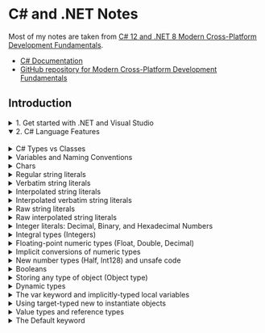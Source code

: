 # C# and .NET Notes

Most of my notes are taken from [C# 12 and .NET 8 Modern Cross-Platform Development Fundamentals](https://www.amazon.com/gp/product/B0CGZVT568/ref=ppx_yo_dt_b_d_asin_title_o00?ie=UTF8&psc=1).

- [C# Documentation](https://learn.microsoft.com/en-us/dotnet/csharp/)
- [GitHub repository for Modern Cross-Platform Development Fundamentals](https://github.com/markjprice/cs12dotnet8)


## Introduction

<details><summary>1. Get started with .NET and Visual Studio</summary>

<br>

<details><summary>Brief overview of .NET</summary>

<br>

There are two main flavors of .NET:

- **Legacy .NET**: refers to the .NET Framework, Mono, Xamarin, and .NET Standard
- **Modern .NET**: refers to .NET 8 and its predecessors like .NET 6 that derive from .NET Core

Modern .NET is modularized compared to the legacy .NET Framework, which is monolithic. Modern .NET is open source.

See this article for a discussion on the history of .NET: https://github.com/markjprice/cs12dotnet8/blob/main/docs/ch01-dotnet-history.md

### .NET Framework

.NET Framework is a development platform that includes a **Common Language Runtime (CLR)**, which manages execution of code, and a **Base Class Library (BCL)**, which provides a rich library of classes to build applications from.

.NET Framework has been an official component of the Windows operating system. However, it is now considered a Windows-only and a legacy platform.  Do not create new apps using it.

### Mono, Xamarin, and Unity Projects**

Third parties developed a .NET Framework implementation named the **Mono** project. Mono is cross-platform but fell behind the official implementation of .NET Framework.

Mono has a niche as the foundation of the **Xamarin** mobile platform as well as cross-platform game development platforms like **Unity**.

Microsoft purchased Xamarin in 2016 and has integrated its functionality into Visual Studio 2022 for Mac.  

### .NET Core

Since 2015, Microsoft has been working to rewrite the .NET Framework to be truly cross-platform. The new modernized product was initially branded **.NET Core**.  .NET Core was designed to run on Windows, Linux, and macOS. .NET Core shares some components with .NET Framework but has its own runtime and set of libraries known as CoreFX. .NET Core is an open source revamp of .NET, optimized for modern application development, mainly focusing on cloud and web applications.

.NET Core includes versions up to .NET Core 3.1. 

### Modern .NET**

The term **modern .NET** refers to .NET 5 and up and its predecessors that come from .NET Core.  The term **legacy .NET** refers to the .NET Framework, Mono, and Xamarin.

Starting with .NET 5, Microsoft rebranded .NET Core as **.NET**. New versions are released each year in November.  See [.NET and .NET Core Support Policy](https://dotnet.microsoft.com/en-us/platform/support/policy/dotnet-core).

Modern .NET aims to unify .NET Core with the original .NET Framework into a single, consistent platform. Enhancements include performance improvements, more APIs, better tooling, and a range of features to support various types of development, including web, mobile (via MAUI), desktop, cloud, and IoT applications.

.NET MAUI (Multi-platform App UI) is an evolution of Xamarin.Forms and aims to simplify the development of cross-platform applications for mobile and desktop from a single codebase.

</details>

<details><summary>C# and .NET Timeline</summary>

<br>

### Timeline

In 1999, before the first release of C#, the codename was **C-like Object-Oriented Language (COOL)**. The lead architect was Anders Hejlsberg. Anders indicates that flaws in most major programming languages (e.g. C++, Java) drove the fundamentals of the Common Language Runtime (CLR), which in turn drove the design of the C# language. "C sharp" implies that the language is an increment of C++.

| C# Version | Release Date | .NET Version(s)                          | Key C# Language Features Introduced                                           | Major .NET Introductions                                   |
|------------|--------------|------------------------------------------|-------------------------------------------------------------------------------|-------------------------------------------------------------|
| 1.0        | 2002         | .NET Framework 1.0                       | Classes, structs, interfaces, events, properties                             | Initial release of .NET Framework                          |
| 2.0        | 2005         | .NET Framework 2.0                       | Generics, partial types, anonymous methods, nullable types, iterator blocks  | Generics, partial classes, nullable types                   |
| 3.0        | 2007         | .NET Framework 3.0                       | LINQ, lambda expressions, extension methods                                  | WPF, WCF, WF, CardSpace                                    |
| 4.0        | 2010         | .NET Framework 4                         | Dynamic binding, named and optional arguments, generic co- and contravariance| Parallel Extensions, MEF                                    |
| 5.0        | N/A          | N/A                                      | N/A                                                                           | N/A                                                         |
| 6.0        | 2015         | .NET Framework 4.6                       | Roslyn compiler, string interpolation, expression-bodied members            | Compilation and runtime performance improvements            |
| 7.0        | 2017         | .NET Core 1.0/1.1, .NET Framework 4.6.2  | Out variables, tuples, pattern matching, local functions                     | Introduction of .NET Core, a cross-platform framework       |
| 8.0        | 2019         | .NET Core 3.0, .NET Framework 4.8        | Nullable reference types, async streams, default interface methods          | .NET Core 3.0 supports desktop applications (WPF, Windows Forms) |
| 9.0        | 2020         | .NET 5.0                                 | Records, init-only setters, top-level statements                             | Unified .NET SDK experience, performance improvements      |
| 10.0       | 2021         | .NET 6.0                                 | Global using directives, file-scoped namespaces, record structs             | Hot reload, minimal APIs, LTS release                       |
| 11.0       | 2022         | .NET 7.0                                 | List patterns, required members, raw string literals                         | Performance improvements, enhanced containers support      |
| 12.0       | 2023         | .NET 8.0                                 | Primary constructors, collection expressions, inline arrays, optional parameters in lamda expressions, alias any type, experimental attribute, interceptors |
| 13.0       | ?            | .NET 9.0 | | 

Please note:

- C# 5.0 is not listed; the version numbers went from 4.0 directly to 6.0.
- The table combines .NET Framework, .NET Core, and .NET versions, reflecting the evolution from .NET Framework to .NET Core and then to .NET (5.0 and beyond), which unifies these platforms.
- The .NET introductions listed include only major highlights. Each version introduced numerous features and improvements not listed here for brevity.
- For the most current information, including C# and .NET versions released after April 2023, consult the official Microsoft documentation or the .NET Blog.



See here for a complete timeline: [C# language versions and features](https://github.com/markjprice/cs12dotnet8/blob/main/docs/ch02-features.md) 



</details>

<details><summary>About .NET support</summary>

<br>

.NET versions fall in three categories:

- Long Term Support (LTS): supported by Microsoft for 3 years after General Availability, or 1 year after the next LTS release ships, whichever is longer.
- Standard Term Support (STS): Formerly known as "Current". Includes features that change based on feedback, such as the latest improvements. Supported by Microsoft 18 months after GA, or 6 months until the next STS or LTS ships, whichever is longer.
- Preview: for public testing. Not supported by Microsoft, but some Release Candidates (RC) may be declared Go Live, meaning that Microsoft supports them in production.

<img src='img/20240250-035006.png' width=500px>

See https://dotnet.microsoft.com/en-us/platform/support/policy

</details>

<details><summary>Understanding .NET runtime and .NET SDK versions</summary>

<br>

The .NET runtime is the minimum needed to install so that the system can run a .NET application. The .NET SDK includes the .NET runtime as well as the compilers and other tools needed to build .NET code and apps. The following diagram shows alignment between the major and minor numbers, but the SDK uses a separate convention for the patch number.

<img src='img/20240202-040256.png' width=400px>

See https://learn.microsoft.com/en-us/dotnet/core/versions/

</details>

<details><summary>Using dotnet.exe to list and install .NET runtime and SDK versions</summary>

<br>

Use the `dotnet` command to uncover information about versions, runtimes, and SDKs.

`dotnet --version`

<img src='img/20240231-053104.png' width=150px>

`dotnet --list-sdks`

<img src='img/20240221-042115.png' width=300px>

`dotnet --list-runtimes`

<img src='img/20240222-042210.png' width=600px>

`dotnet --info`

<img src='img/20240224-042428.png' width=600px>

Use `winget search Microsoft.DotNet` to find all the available versions.

<img src='img/20240226-042627.png' width=600px>

Then use `winget install` to install a specific runtime or SDK version.

<img src='img/20240227-042725.png' width=600px>

</details>

<details><summary>Understanding intermediate language</summary>

<br>

The C# compiler (named **Roslyn**) used by the `dotnet.exe` CLI tool converts C# source code into **intermediate language (IL)** code and stores the IL in an **assembly** (a DLL or EXE file). IL code statements are like assembly language instructions, which are executed by .NET's virtual machine, known as CoreCLR.

At runtime, CoreCLR loads the IL code from the assembly, the **just-in-time (JIT)** compiler compiles it into native CPU instructions, and then it is executed by the CPU on your machine.

The benefit of this two-step process is that Microsoft can create CLRs for Linux and macOS as well as for Windows.  The same IL code runs everywhere because of the second compilation step, which generates code for the native OS and CPU instruction set.

See [this ChatGPT thread](https://chat.openai.com/share/37fbe918-a6fd-470b-9ffe-ec48dd62b920) for a brief discussion on the Common Language Runtime and just-in-time compilation.

See https://github.com/dotnet/roslyn

</details>


<details><summary>Visual Studio package source error</summary>

<br>

When creating a new application and building it for the first time, you may get an error like this:

<img src='img/20230656-155606.png' width=600px>

The error message is related to missing package sources from the NuGet package manager.  To fix this, open the NuGet package manager settings and verify the package source URL has been added:

<img src='img/20230658-155829.png' width=500px>

See [Visual Studio Package Sources](https://learn.microsoft.com/en-us/nuget/consume-packages/install-use-packages-visual-studio#package-sources) for more details.

</details>

<details><summary>About top-level programs</summary>

<br>  

Projects created with .NET SDK 5 or earlier always start with the following boilerplate code.

```dotnet
namespace ConsoleApp1
{
    internal class Program
    {
        static void Main(string[] args)
        {
            Console.WriteLine("Hello, World!");
        }
    }
}
```

Starting with .NET 6, Microsoft updated the project template such that new projects use the following minimal statements. These minimal statements are enabled because the required code is written for you by the compiler when you target .NET 6 or later.

```dotnet
// See https://aka.ms/new-console-template for more information
Console.WriteLine("Hello, World!");
```

The following screenshot shows how the compiler defined a hidden `Program` class with a method named `<Main>$`:  

<img src='img/20240245-064547.png' width=600px>

The only functional difference is that the auto-generated code does not define a namespace, so the `Program` class is implicitly defined in an empty namespace with no name instead of a namespace that matches the project.

The following screenshot shows how the Program class does not belong to a namespace:

<img src='img/20240256-065649.png' width=500px>

One main requirement is there can only be one file like this in a project.

See [Explore top-level statements](https://learn.microsoft.com/en-us/dotnet/csharp/tutorials/top-level-statements).

</details>

<details><summary>Implicitly and globally importing namespaces</summary>

<br>

Using the statement `Console.Writeline` requires the `using System` statement at the top of the file. Traditionally, every `.cs` file that needs to import namespaces would have to start with `using` statements to import those namespaces. Namespaces like `System` and `System.Linq` are needed in almost all `.cs` files.  

C# 10 introduced the `global using` keyword combination, which means you only need to import a namespace in one `.cs` file, and it will be available throughout all `.cs` files.

You can put `global using` statements in the `Program.cs` file, but it's recommended to create a separate file for those statements. The file can be named something like `GlobalUsings.cs` and could look like:

```c#
global using global::System;
global using global::System.Linq;
global using global::System.Collections.Generic;
```

Starting with .NET 6, for any new projects, the compiler generates a `<ProjectName>.GlobalUsings.g.cs` file. Note the **g** for **generated** to differentiate it from developer-written code files. The list of implicitly imported namespaces depends on which SDK you target, e.g. `Microsoft.NET.Sdk`, `Microsoft.NET.Sdk.Web`, `Microsoft.NET.Sdk.Worker`.

<img src='img/20240227-042723.png' width=600px>

You can control which namespaces are implicitly imported in the project's `.csproj` file by adding the `<ItemGroup>` and `<Using>` elements: 

<img src='img/20240225-042543.png' width=400px>

Upon saving the `.csproj` file, the `GlobalUsings.cs` file is automatically updated:

<img src='img/20240224-042457.png' width=400px>

Because we imported the `Console` class, his change allows you to call methods like `WriteLine` without having to prefix them with `Console`. You can also reference the `Environment` class using its alias `Env`: 

<img src='img/20240229-042959.png' width=600px>

See the following:

- [Implicit using directives](https://learn.microsoft.com/en-us/dotnet/core/project-sdk/overview#implicit-using-directives).
- [Global and implicit usings](https://devblogs.microsoft.com/dotnet/welcome-to-csharp-10/)

</details>

<details><summary>Visual Studio - configure startup projects</summary>

<br>

In Visual Studio, when you have multiple projects in a solution you must manually change a project as the startup project to run the application. You can avoid this behavior by setting the startup project to the current selection.

In Visual Studio, from the Solution options, click **Configure Startup Projects** and set the startup project to **Current Selection**. This makes it very easy to switch startup projects simply by clicking the project to make it the startup project.

<img src='img/20240214-051435.png' width=600px>

</details>

<details><summary>Using dotnext.exe to create solutions and projects</summary>

<br>

Using `dotnet help <command>` will open a web browser with the page in the documentation about the command.

See the following page for an overview on using the `dotnet` options: https://github.com/markjprice/cs12dotnet8/blob/main/docs/ch01-project-options.md

Use `dotnet new sln` to create a new solution.

<img src='img/20240238-053807.png' width=350px>

Here are the contents of the resulting solution file:

<img src='img/20240239-053934.png' width=400px>

Use `dotnet new console` to create a new console application:

<img src='img/20240241-054101.png' width=400px>

This action creates a new file structure with the `.csproj` file:

<img src='img/20240242-054248.png' width=400px>

The previous command targets your latest .NET SDK version by default.  Use the `-f` switch to specify a target framework:

`dotnet new console -f net6.0`

Use `dotnet sln add` to add the project to the solution:

<img src='img/20240244-054454.png' width=400px>

Use `dotnet run` to compile and execute the program:

<img src='img/20240253-055306.png' width=500px>

</details>

<details><summary>Displaying inline hints</summary>

<br>

To enable assistance with explicitly-specified parameters, in Visual Studio enable the option **Display inline parameter hints**.

<img src='img/20240239-033947.png' width=450px>

Visual Studio Code has a setting with the same name.

This feature shows the names of the parameters without you having to type them.

<img src='img/20240244-034418.png' width=500px>

</details>

<details><summary>C# public repositories, design guidelines, standards, and timeline</summary>

<br>

### Design Guidelines

Back in the early .NET Framework era, Microsoft published a book that gave good practices in all areas of .NET development. Those recommendations are still very much applicable to modern .NET. Topics include:

- Naming guidelines
- Type design guidelines
- Member design guidelines
- Designing for extensibility
- Exception design guidelines
- Usage guidelines
- Common design patterns

Microsoft has made excerpts of this book available at the following link:

- https://learn.microsoft.com/en-us/dotnet/standard/design-guidelines/

### Public Repositories

- [C# Language Design](https://github.com/dotnet/csharplang) - Includes meeting notes, proposals, and spec.
- [Compiler Implementation (Roslyn)](https://github.com/dotnet/roslyn)

### Standards

C# has also become part of several standards. However, adoption takes a long time. The language is currently at 11/12, but the latest version standard, 6.0, was released in 2015. There are drafts for 7, 8, and 9. See [Standard to describe the language](https://github.com/dotnet/csharpstandard)

<img src='img/20240257-035744.png' width=400px>

</details>

<details><summary>Specifying SDK and C# language versions</summary>

<br>

The .NET language compiler for C# is also known as **Roslyn**. There is a separate compiler for F#. Both compilers are distributed as part of the .NET SDK. To use a specific version of C#, you must have at least that version of the .NET SDK installed. The projects you create can target older versions of .NET and still use a modern compiler version. 

Use `dotnet --version` to output the SDK version:

<img src='img/20240247-034747.png' width=150px>

The SDK will use the latest supported language version by default. To target a specific language version compiler, you must add the `<LangVersion>` tag to the project configuration file (*.csproj):

<img src='img/20240252-035248.png' width=300px>

Targeting a specific language version will override the default language version that is picked from the `<TargetFramework>` tag.  

The [C# language version reference](https://learn.microsoft.com/en-us/dotnet/csharp/language-reference/configure-language-version) shows all supported C# language versions and their corresponding .NET versions.

You can also get a list of supported language versions on your system. See [this explanation](https://github.com/dotnet/docs/issues/27101#issuecomment-1172989898) for more info. Using this technique, you can uncover the supported language versions, even for preview releases:  

<img src='img/20240259-055916.png' width=300px>

To confirm the language and compiler version, enter the following statement in a blank .cs program file and run it:  `#error version`.  You will get an error, but the error will indicate the language and compiler version. See [Override the default](https://learn.microsoft.com/en-us/dotnet/csharp/language-reference/configure-language-version#override-the-default).

<img src='img/20240207-040703.png' width=700px>

</details>

<br>

</details>

<details open><summary>2. C# Language Features</summary>

<br>

<details><summary>C# Types vs Classes</summary>

<br>

C# doesn't define any types. Keywords such as `string` that look like types are **aliases**, which represent types provied by the platform on which C# runs. C# cannot exist alone. The platform on which C# runs is .NET, which provides tens of thousands of types to C#, including `System.Int32`, which is the C# keyword alias `int` maps to. In theory, someone could write a C# compiler that uses a different platform, with different underlying types.

**Type** is often confused with **class**. In C#, every **type** can be categorized as a `class`, `struct`, `enum`, `interface`, or `delegate`. As an example, the C# keyword `string` is a `class`, but `int` is a `struct`. So, it is best to use the term **type** to refer to both.

The following code outputs the number of types and methods in each loaded assembly:

```c#

using System.Reflection; 

System.Data.DataSet ds = new();
HttpClient client = new();

Assembly? myApp = Assembly.GetEntryAssembly();
if (myApp is null) return;
foreach (AssemblyName name in myApp.GetReferencedAssemblies())
{
    Assembly a =Assembly.Load(name);
    int methodCount = 0;
    foreach (TypeInfo t in a.DefinedTypes)
    {
        methodCount += t.GetMethods().Length;
    }
    WriteLine("{0:N0} types with {1:N0} methods in {2} assembly.",
        arg0: a.DefinedTypes.Count(),
        arg1: methodCount,
        arg2: name.Name);  
}
```

Output:  
<img src='img/20240253-035328.png' width=400px>

.NET assemblies have a large number of types and methods. The `System.Runtime` assembly does not have any types or methods because it only contains **type-forwarders** rather than actual types. A type-forwarder represents a type that has been implemented outside of .NET or for some other advanced reason.  

For this reason, learning C# can be challenging because there is an overwhelming number of types and methods to learn.

</details>

<details><summary>Variables and Naming Conventions</summary>

<br>

When using variables, you should think about, firstly, how much space the variable takes up in memory, and, secondly, how fast it can be processed. You control this by picking an appropriate type. 

### Naming Conventions

In addition to what's shown below, some developers prefix the names of private fields with an underscore, e.g. `_dateOfBirth`.

<img src='img/20240201-040139.png' width=600px>

</details>

<details><summary>Chars</summary>

<br>

For text, a single letter is stored as a `char` type. However, don't always assume one `char` equals one letter or you could introduce bugs in your code. For example, the Egyptian Hieroglyph A002 (U +13001) needs two `System.Char` values (known as surrogate pairs) to represent it: `\uD80C` and `\uDC01`.

A `char` is assigned using single quotes around the literal value.

```c#
char letter = 'A';
char digit = '1';
char symbol = '$';
char userChoice = GetChar();
```

Text with multiple letters are stored as a `string` type instead of a `char` type.

</details>

<details><summary>Regular string literals</summary>

<br>

A literal string is a sequence of characters enclosed in double quotes `"`. Literal strings allow for the inclusion of escape sequences. For example, `\n` represents a newline, `\t` represents a tab, and `\\` represents a backslash.

```c#
string regularString = "First Line,\nSecondLine.";
```

</details>

<details><summary>Verbatim string literals</summary>

<br>

A verbatim string is used to denote that the string should be taken exactly as is, without interpreting any escape sequences or special characters within it. All characters in the string, including newlines, tabs, and other escape sequences, are treated as literal characters and are part of the string itself.

In C#, verbatim strings are denoted by the `@` symbol placed before the opening quotation mark:

```c#
string path = @"C:\Users\Example\Documents\file.txt"
```

In this example, normally the backslash character is used as an escape character in strings, meaning it would need to be doubled `\\` to represent a single backslash in a regular string. However, by using a verbatim string (prefixing the string with the `@` character), every character string is treated exactly as it appears, so single backslashes can be used directly without needing to be escaped.

Verbatim strings are useful for file paths, regular expressions, and any other strings where escape characters might frequently occur, simplifying the string's readability and maintenance.

Verbatim string literals were introduced with the language's inception, which was C# 1.0, released in 2000.

</details>

<details><summary>Interpolated string literals</summary>

<br>

Interpolated strings simplify string creation by allowing the inclusion of expression values directly within a string literal.

An interpolated string is identified by a dollar sign `$` prefix before the string literal quote. Inside the string, curly braces (`{}`) are used to denote expressions.

```c#
var name = "World";
var greeting = $"Hello, {name}!";
Console.WriteLine(greeting); // Output: Hello, World!
```

This feature was introduced in C# 6.0, which was released as part of the .NET Framework 4.6 in July 2015.

</details>

<details><summary>Interpolated verbatim string literals</summary>

<br>

For strings that need to include escape sequences like file paths, you can combine interpolated strings with verbatim strings by using both `$` and `@` symbols:

```c#
var userName = "JohnDoe";
var documentsFolder = @"C:\Users";

// Using an interpolated verbatim string to construct a file path
var userProfilePath = $@"{documentsFolder}\{userName}\Profile.txt";

Console.WriteLine(userProfilePath);
```

</details>

<details><summary>Raw string literals</summary>

<br>

Raw string literals  allow for multi-line strings and minimize the need for escape sequences. They are particularly useful for working with complex strings, such as JSON, XML, HTML, or regular expressions, making the code more readable by directly mirroring the content's format within the string. 

Here is an example of a raw string literal: 

```c#
var jsonString = """
{
  "name": "John Doe",
  "age": 30,
  "isEmployee": true,
  "addresses": [
    {
      "street": "1234 Elm Street",
      "city": "Gotham",
      "state": "NY"
    },
    {
      "street": "5678 Maple Avenue",
      "city": "Metropolis",
      "state": "IL"
    }
  ]
}
""";
```

Raw string literals have three or more double-quote characters.  Why three or more?  For scenarios where the content itself needs to have three double-quote characters, you can then use four double-quote characters to indicate the beginning and end of the content. Where the content needs to have four double-quote characters, you can then use five double-quote characters, and so on.

The compiler also looks at the indentation of the last three or more double-quote characters, and then automatically removes that level of indentation from all content inside the raw string literal. 

Example: No indentation of double-quote characters; output retains spacing

<img src='img/20240214-041427.png' width=400px>

Example: Indentation of double-quote characters; spacing removed

<img src='img/20240216-041658.png' width=400px>

Raw string literals were introduced in C# 11, as part of the .NET 7 preview releases in 2022.  

</details>

<details><summary>Raw interpolated string literals</summary>

<br>

Raw interpolated string literals combine the features of raw string literals and string interpolation, allowing you to include expressions within a raw string literal. Raw interpolated string literals simplify working with strings that span multiple lines and contain embedded expressions, without needing to escape special characters. These string types are particularly useful for generating strings with complex formats where readability and maintainability are important, and it avoides common pitfalls of traditional string concatenation or escape sequences.

Raw interpolated string literals are prefixed with a double dollar sign `$$`. The number of dollar signs tells the compiler how many curly braces are needed to become recognized as an interpolated expression. Inside the string, the number of curly braces are used to indicate the expression.

```c#
string name = "John";
int age = 30;

var message = $$"""
Hello, {{name}}!
You are {{age}} years old.
""";

Console.WriteLine(message);
```

Raw interpolated string literals were introduced in C# 11 in 2022, along with raw string literals.

</details>

<details><summary>Integer literals: Decimal, Binary, and Hexadecimal Numbers</summary>

<br>

Whole numbers can be stored in decimal, binary, or hexadecimal notation. An underscore can be used as a digit separator to improve legibility.

```c#
int decimalNotation = 2_000_000;
int binaryNotation = 0b_0001_1110_1000_0100_1000_0000;
int hexadecimalNotation = 0x_001E_8480;

Console.WriteLine($"{decimalNotation == binaryNotation}"); // True
Console.WriteLine($"{decimalNotation == hexadecimalNotation}"); // True
Console.WriteLine($"{decimalNotation:N0}"); // 2,000,000
Console.WriteLine($"{binaryNotation:N0}"); // 2,000,000
Console.WriteLine($"{hexadecimalNotation:N0}"); // 2,000,000
Console.WriteLine($"{decimalNotation:X}"); // 1E8480
Console.WriteLine($"{binaryNotation:X}"); // 1E8480
Console.WriteLine($"{hexadecimalNotation:X}"); // 1E8480
```

See https://learn.microsoft.com/en-us/dotnet/csharp/language-reference/builtin-types/integral-numeric-types#integer-literals

</details>

<details><summary>Integral types (Integers)</summary>

<br>

Integral numeric types represent integer numbers. The table in [Characteristics of integral types](https://learn.microsoft.com/en-us/dotnet/csharp/language-reference/builtin-types/integral-numeric-types#characteristics-of-the-integral-types) lists all the supported types.

The following types are the main ones, but there are also additional signed types:

```c#
Console.WriteLine($"byte uses {sizeof(byte)} bytes and can store numbers in the range {byte.MinValue:N0} to {byte.MaxValue:N0}.");
Console.WriteLine($"short uses {sizeof(short)} bytes and can store numbers in the range {short.MinValue:N0} to {short.MaxValue:N0}.");
Console.WriteLine($"int uses {sizeof(int)} bytes and can store numbers in the range {int.MinValue:N0} to {int.MaxValue:N0}.");
Console.WriteLine($"long uses {sizeof(long)} bytes and can store numbers in the range {long.MinValue:N0} to {long.MaxValue:N0}.");
```

Output:  
<img src='img/20240248-034826.png' width=500px>

See [sizeof operator - determine the memory needs for a given type](https://learn.microsoft.com/en-us/dotnet/csharp/language-reference/operators/sizeof).

</details>

<details><summary>Floating-point numeric types (Float, Double, Decimal)</summary>

<br>

Floating-point numeric types represent real numbers. C# supports three predefined floating-point types: float, double, and decimal. Here are general usage guidelines:

- Use `float` when you need to save memory and do not require high precision. 

- Use `double` for general purpose and where exact representation of numbers is not critical.

- Use `decimal` where exact representation of numbers is critical and when a high level of accuracy is required.

When initializing a **Decimal** to a literal, you must specify the `m` or `M` suffix. This is because the C# compiler defaults to treating numeric literals with a decimal point as a **Double**. The `m` suffix explicitly tells the compiler that the literal should be treated as a **Decimal**. Similarly, you must also use the `f` suffix to explicitly tell the compiler that the literal is to be treated as a `float`. Optionally, you can specify the `d` suffix to explicitly tell the compiler that the literal is a double.

```c#
float a = 1.0f;
double b = 1.0d;
double c = 1.0;
decimal d = 2.1m;
```

The following screenshot depicts the size of each floating-point type and its range in values.

<img src='img/20240253-035341.png' width=700px>

Interestingly, the smaller-sized double, which uses 8 bytes can store a wider range of numbers than the larger-sized decimal, which uses 16 bytes. The reason for this discrepancy pertains to the intent of use for each type.

The **Double** type uses 64-bits (8 bytes) of memory. Out of these bits, 1 bit is for the sign, 11 bits are for the exponent, and the remaining 52 bits are for the significant digts. The number of bits dedicated for storing the exponent are what yields the large range of numbers, but that large range comes at a cost of precision when compared to the **Decimal** type.

The **Decimal** types uses 128 bits (16 bytes) of memory. Out of these bits, 1 bit is for the sign, 5 bits are for the exponent, and the remaining 122 bits are for the signficant digits.

Because the **Decimal** type reserves a much higher number of bits for significant digits than the **Double** type, 122 vs 52, it has a much higher range of precision. As a result, the decimal type is appropriate applications where the degree of precision is important, such as financial applications.

The **Double** and **Decimal** use different internal representations, one of which may lead to unanticipated results.

Take the following code, which tests whether `0.1 + 0.2` is equal to `0.3` each for `Double` and `Decimal` types:

```c#
Console.WriteLine("Using doubles:");
double a = 0.1;
double b = 0.2;
if (a+b == 0.3)
{
    Console.WriteLine($"{a} + {b} equals 0.3");
}
else
{
    Console.WriteLine($"{a} + {b} does NOT equal 0.3");
}  

Console.WriteLine("Using decimals:");
decimal c = 0.1M;
decimal d = 0.2M;
if (c+d == 0.3M)
{
    Console.WriteLine($"{c} + {d} equals 0.3");
}
else
{
    Console.WriteLine($"{c} + {d} does NOT equal 0.3");
}
```

Output:  

<img src='img/20240216-041628.png' width=200px>

Why doesn't the **Double** type yield expected results, i.e. `0.1 + 0.2 == 0.3`?

The reason is that the **Double** (and **Float**) type represents numbers in base-2 (binary) floating-point format, according to the [IEEE 754](https://en.wikipedia.org/wiki/IEEE_754) standard. This format has finite precision, and numbers are stored in a way that _most_ numbers cannot be represented exactly in binary.

In this standard, the number `0.1` represented in binary is an infinite pattern of `0.00011001100110011...`. The pattern must be truncated to fit within the finite number of bits allocated for storing floating-point numbers, _resulting in a small rounding errors_.

To contrast, the **Decimal** type represents numbers in base-10 format rather than base-2. This allows it to precisely represent decimal fractions like `0.1` without rounding errors. As mentioned earlier, the 128-bit **Decimal** type reserves 122 bits for the significant digits. 96 bits of this amount are used to store the significant digits of the decimal number in binary as a three-32-bit integer value.

**Good Practice**: 

- Never compare `float` or `double` values for exact equality, i.e. using `==`.
- Use `int` for whole numbers. Use `double` for real numbers that will not be compared for equality (but you can compare for less than and greater than). Use `decimal` to compare the "equality" of a real number and where the accuracy of a real number is important.

The `float` and `double` types have some useful special values:

- `NaN` represents not-a-number (for example, the result of dividing by zero)
- `Epsilon` represents the smallest positive number that can be stored in a `float` or `double`
- `PositiveInfinity` and `Negative Infinity` represent infinitely large positive and negative values

There are also methods for checking these special values, like `IsInfinity` and `IsNaN`.

See https://learn.microsoft.com/en-us/dotnet/csharp/language-reference/builtin-types/floating-point-numeric-types

</details>

<details><summary>Implicit conversions of numeric types</summary>

<br>

You can mix [integral](https://learn.microsoft.com/en-us/dotnet/csharp/language-reference/builtin-types/integral-numeric-types) and the `float` and `double` types in an expression. In this case, integral types are implicitly converted to one of the following floating-point types and, if necessary, the `float` type is implicitly converted to `double`.

The expression is evaluated as follows:

- If there is a `double` type in the expression, the expression evaluates to `double` or to `bool` in relational and equality comparisons.
- If there is no `double` type in the expression, the expression evaluates to `float`, or to `bool` in relational and equality comparisons.

You can also mix integral and the `decimal` type in an expression. In this case, integral types are implicitly converted to the `decimal` type and the expression evaluates to `decimal`, or to `bool` in relational and equality comparisons.

You cannot mix the `decimal` type with the `float` and `double` types in an expression. If you want to perform an arithmetic, comparison, or equality operations, you must explicitly convert the operands either from or to the `decimal` type.

```c#
double a = 1.0;
decimal b = 2.1m;
Console.WriteLine(a + (double)b);
Console.WriteLine((decimal)a + b);
```


</details>


<details><summary>New number types (Half, Int128) and unsafe code</summary>

<br>

The `System.Half` type was introduced in .NET 5. See [Introducing the half type](https://devblogs.microsoft.com/dotnet/introducing-the-half-type/). Like `float` and `double`, it can store real numbers. It normally uses two bytes of memory. This type is useful in scenarios where the range and precision of `float` is not necessary and minimizing memory usage is desirable. Scenarios include game development, machine learning and AI, scientific computing, data transfer and storage, and embedded systems and IoT devices.

The `System.Int128` and `System.UInt128` types were introduced in .NET 7. Like `int` and `uint`, they can store signed and unsigned integers. They normally use 16 bytes of memory. This type is useful in scenarios requiring the representation of very large integers or precise arithmetic operations, including cryptography, financial calculations, scientific computing, high-resolution timekeeping, big data and analytics, game development, and distributed systems and blockchain.

For these new number types, the `sizeof` operator only works in an unsafe code block, and you must compile the project using an option to enable unsafe code.

```c#
unsafe
{
    Console.WriteLine($"Half uses {sizeof(Half)} bytes and can store numbers in the range {Half.MinValue:N0} to {Half.MaxValue:N0}.");
    Console.WriteLine($"Int128 uses {sizeof(Int128)} bytes and can store numbers in the range {Int128.MinValue:N0} to {Int128.MaxValue:N0}.");
}
```

Ouptut:

<img src='img/20240225-042520.png' width=700px>

To enable unsafe code, use the `<AllowUnsafeBlocks>` tag in the `.csproj` file: 

<img src='img/20240214-041413.png' width=300px>

See the following:

- [Unsafe code, pointer types, and function pointers](https://learn.microsoft.com/en-us/dotnet/csharp/language-reference/unsafe-code)
- [AllowUnsafeBlocks](https://learn.microsoft.com/en-us/dotnet/csharp/language-reference/compiler-options/language#allowunsafeblocks)
- [Unsafe keyword](https://learn.microsoft.com/en-us/dotnet/csharp/language-reference/keywords/unsafe)

</details>

<details><summary>Booleans</summary>

<br>

Booleans can only containe one of two literal values `true` or `false`, as shown:

```c#
bool happy = true;
bool sad = false;
```
Booleans are mostly used to branch and loop.

See [bool (C# reference)](https://learn.microsoft.com/en-us/dotnet/csharp/language-reference/builtin-types/bool)

</details>

<details><summary>Storing any type of object (Object type)</summary>

<br>

There is a special type named `object` that can store any type of data, but its flexibility comes at the cost of messier code and possibly poor performance. Because of those two reasons, you should avoid it whenever possible. 

The following steps show how you can use the `object` type:

```c#
object height = 1.88; // storing a double in an object
object name = "Amir"; // storing a string in an object 
Console.WriteLine($"{name} is {height} metres tall");
// int length1 = name.Length; // gives compile error!
int length2 = ((string)name).Length; // tell compiler it is a string
Console.WriteLine($"{name} has {length2} characters.");
```

The `object` type has been available since the first version of C#, but C# 2 and later have a better alternative called _generics_, which are covered later.

See [The object type](https://learn.microsoft.com/en-us/dotnet/csharp/language-reference/builtin-types/reference-types#the-object-type)

</details>

<details><summary>Dynamic types</summary>

<br>

The `dynamic` keyword was introduced with C# 4.0 (2010) and enables dynamic type resolution at runtime. Unlike statically-typed variables, where the type is known at compile time, a `dynamic` type bypasses compile-time checking. This means that the operations involving `dynamic` variables are not checked by the compiler for correctnesss. 

Dynamic variables allow for flexibility, especially when interacting with components or APIs where the type information is not available or not important at compile time. However, operations on `dynamic` variables, since they are not checked at compile time, can lead to runtime exceptions if the operation is not valid for the runtime object. 

Dynamic variables are most useful in scenarios where static type checking is either not possible or overly restrictive, such as when interacting with COM objects, dynamic programming languages, or when dealing with structures like JSON that may have a variable structure not known until runtime. Dynamic types are also useful when operating with non-.NET systems. For example, you might need to work with a class library written in F#, Python, or some JavaScript. You might also need to interop with technologies like **Component Object Model (COM)** when automating things in Word or Excel.

Here's an example on using the `dynamic` type:

```c#
dynamic something;
// Storing an array of int values in a dynamic object
// An array of any type has a Length property
something = new[] { 3, 5, 7 };
Console.WriteLine($"The length of something is {something.Length}");
// Output the type of the something variable
Console.WriteLine($"The type of something is {something.GetType()}");
```

**Output**: The code runs successfully because an array type has a `Length` property.

<img src='img/20240336-033659.png' width=250px>


```c#
dynamic something;
// Storing a string in a dynamic object
// string has a Length property
something = "Hello, World!";
Console.WriteLine($"The length of something is {something.Length}");
// Output the type of the something variable
Console.WriteLine($"The type of something is {something.GetType()}");
```

**Output**: The code runs successfully because a string type has a `Length` property.

<img src='img/20240341-034104.png' width=250px>


```c#
dynamic something;
// Storing an int in a dynamic object
// int does not have a Length property
something = 12;
// Storing a string in a dynamic object
// This compiles but might thrown an exception at run-time
Console.WriteLine($"The length of something is {something.Length}");
// Output the type of the something variable
Console.WriteLine($"The type of something is {something.GetType()}");
```

**Output**: The code compiles but throws an error at runtime because an int type does not have a `Length` property.

<img src='img/20240343-034338.png' width=700px>

See the following: 

- [Understanding the Dynamic keyword in C#](https://learn.microsoft.com/en-us/archive/msdn-magazine/2011/february/msdn-magazine-dynamic-net-understanding-the-dynamic-keyword-in-csharp-4)
- [Using type dynamic](https://learn.microsoft.com/en-us/dotnet/csharp/advanced-topics/interop/using-type-dynamic)

</details>

<details><summary>The var keyword and implicitly-typed local variables</summary>

<br>

You can use the `var` keyword to declare local variables with C# 3 (2007) and later. The compiler infers the type from the value that you assign after the assignment operator, `=`. This happens at compile time, so using `var` has no effect on runtime performance.

The following table shows inference of local variable types:

| Type   | Suffix | Inferred Type |
|--------|--------|---------------|
| Number without decimal | (none) | int          |
| Number without decimal | L      | long         |
| Number without decimal | UL     | ulong        |
| Number without decimal | M      | decimal      |
| Number without decimal | D      | double       |
| Number without decimal | F      | float        |
| Number with decimal    | (none) | double       |
| Number with decimal    | M      | decimal      |
| Number with decimal    | F      | float        |
| Text                  | " "    | string       |
| Character             | ' '    | char         |
| Boolean               | true/false | bool     |

See the following example code:

```c#
var population = 67_000_000; // 67 million in UK
var weight = 1.88; // in kilograms
var price = 4.99m; // in pounds sterling
var fruit = "Apples"; // strings use double-quotes
var letter = 'Z'; // chars use single-quotes
var happy = true; // Booleans have value of true or false
```

The following code example shows a good use case of the `var` keyword and a poor use case.

```c#
using System.Xml;

// Good use of var because it avoids the repeated type
// as shown in the more verbose second statement
var xml1 = new XmlDocument();  // Works with C# 3 and later
XmlDocument xml2 = new XmlDocument();  // Works with all C# versions

// Bad use of var because we cannot tell the type, so we
// should use a specific type declaration as shown in the 
// second statement.
var file1 = File.CreateText("something1.txt");
StreamWriter file2 = File.CreateText("something2.txt");
```

The second code block that uses `var file1` is a poor use choice because it is not clear what type `file` is. Hovering over the `var` keyword indicates the type is `System.IO.StreamWriter`.

<img src='img/20240307-040712.png' width=500px>

As a good practice, use `var` when the type is obvious. When in doubt, spell it out.  

See [Implicitly Typed Local Variables](https://learn.microsoft.com/en-us/dotnet/csharp/programming-guide/classes-and-structs/implicitly-typed-local-variables)

</details>

<details><summary>Using target-typed new to instantiate objects</summary>

<br>

Microsoft introduced target-typed `new` expressions in C# 9.0 (2020) to improve the conciseness of code. This feature allows the type of the new expression to be inferred by the compiler based on the context in which it is used, eliminating the need to explicitly specify the type if it can be clearly inferred from the assignment or declaration.

**Benefits of Target-Typed New Expressions:**

1. **Conciseness and Readability**: It reduces the amount of boilerplate code, making the code more concise and easier to read, especially when the type is already mentioned in the variable declaration.

2. **Maintainability**: If you need to change the type of the variable, you only need to change it in the declaration, not in the instantiation.

3. **Less Redundancy**: It avoids the redundancy of having to repeat the type when it is already evident from the context.

4. **Compatibility with Anonymous Types**: It allows for more consistent syntax when dealing with anonymous types or when the exact type is unknown or cumbersome to type out.

Here's an example to illustrate the difference:

**Before C# 9.0:**
```csharp
List<string> names = new List<string>();
```

**With C# 9.0 using target-typed new expressions:**
```csharp
List<string> names = new();
```

In the example above, `List<string>` is specified twice in the pre-C# 9.0 syntax. With the introduction of target-typed `new` expressions, the type is specified once, and the `new` expression infers the type from the variable declaration.

**Prior to the Introduction:**

Before this feature was introduced, when instantiating objects or collections, developers had to specify the type both at the declaration and at the instantiation. This was particularly verbose when dealing with complex generic types or when the type was already specified on the left-hand side of an assignment. For example, when you had a property or method return type specified, you still had to repeat the type name when using `new` to create an instance.

**Example without target-typed new expressions:**
```csharp
Dictionary<int, List<string>> map = new Dictionary<int, List<string>>();
```

The introduction of target-typed `new` expressions streamlined object creation and made the code less verbose and more focused on the developer's intent rather than repeating type information.

**Good Practice**: Use target-typed `new` to intsantiate objects because it requires fewer characters, you immediately know the type of the variable, and it is not limited to local variables like `var` is. The only reason not to use target-typed `new` is if youmust use a pre-version 9 C# compiler, though this opinion may not be accepted by the whole C# community.

See [Target-typed `new` expressions](https://learn.microsoft.com/en-us/dotnet/csharp/language-reference/proposals/csharp-9.0/target-typed-new)

</details>

<details><summary>Value types and reference types</summary>

<br>

In C#, the distinction between value types and reference types is a fundamental concept related to how they are stored and handled in memory.

**Value Types:**

1. **Storage**: Value types are stored on the stack, which means they hold their data directly in the location where they are declared. However, when they are part of a class (which is a reference type), they are stored in the heap within that class object.

2. **Copying**: When a value type is assigned to another variable, a copy of the value is made. Changes to one variable do not affect the other.

3. **Default Values**: Value types cannot be null (unless they are nullable types) and have default values. For example, the default value for an `int` is `0`.

4. **Types**: Value types include all the primitive types such as `int`, `double`, `char`, `bool`, as well as structures (`struct`) and enumerations (`enum`).

**Reference Types:**

1. **Storage**: Reference types are stored on the heap. A variable of a reference type stores a reference (pointer) to the memory location where the data is held, not the data itself.

2. **Copying**: When a reference type is assigned to another variable, the reference is copied, not the object itself. This means both variables now refer to the same object in memory, so changes to one affect the other.

3. **Default Values**: Reference types can be null, meaning they do not reference any object.

4. **Types**: Reference types include classes (`class`), arrays, delegates, and interfaces (`interface`).

**Examples:**

Value type example:
```csharp
int a = 10;
int b = a; // b is a copy of a
b = 20; // Changing b does not affect a
```

Reference type example:
```csharp
var list1 = new List<int> { 1, 2, 3 };
var list2 = list1; // list2 references the same object as list1
list2.Add(4); // Changing list2 affects list1 because they reference the same object
```

**Boxing and Unboxing:**

The process of converting a value type to a reference type is called boxing, and the reverse process is called unboxing. Boxing is implicit, while unboxing is explicit and requires a cast. Boxing and unboxing can have performance implications because they involve copying data and potentially heap allocation.

**Example of Boxing and Unboxing:**

Boxing:
```csharp
int valType = 10;
object obj = valType; // Boxing
```

Unboxing:
```csharp
int valTypeAgain = (int)obj; // Unboxing
```

Understanding the difference between value types and reference types is crucial for effective memory management and performance optimization in C#.

See [Value types and reference types](https://learn.microsoft.com/en-us/dotnet/visual-basic/programming-guide/language-features/data-types/value-types-and-reference-types)

</details>

<details><summary>The Default keyword</summary>

<br>



</details>

